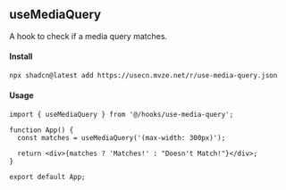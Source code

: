 ## useMediaQuery

A hook to check if a media query matches.

#### Install

```bash
npx shadcn@latest add https://usecn.mvze.net/r/use-media-query.json
```

#### Usage

```tsx
import { useMediaQuery } from '@/hooks/use-media-query';

function App() {
  const matches = useMediaQuery('(max-width: 300px)');

  return <div>{matches ? 'Matches!' : "Doesn't Match!"}</div>;
}

export default App;
```
